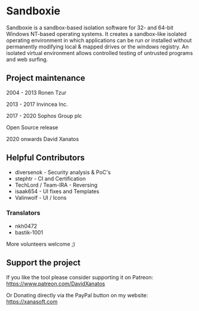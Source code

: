 # Sandboxie

Sandboxie is a sandbox-based isolation software for 32- and 64-bit Windows NT-based operating systems. It creates a sandbox-like isolated operating environment in which applications can be run or installed without permanently modifying local & mapped drives or the windows registry. An isolated virtual environment allows controlled testing of untrusted programs and web surfing.


## Project maintenance
2004 - 2013 Ronen Tzur

2013 - 2017 Invincea Inc.

2017 - 2020 Sophos Group plc

Open Source release

2020 onwards David Xanatos


## Helpful Contributors
- diversenok - Security analysis & PoC's
- stephtr - CI and Certification
- TechLord / Team-IRA - Reversing
- isaak654 - UI fixes and Templates
- Valinwolf - UI / Icons

### Translators
- nkh0472
- bastik-1001

More volunteers welcome ;)

## Support the project
If you like the tool please consider supporting it on Patreon: https://www.patreon.com/DavidXanatos

Or Donating directly via the PayPal button on my website: https://xanasoft.com
